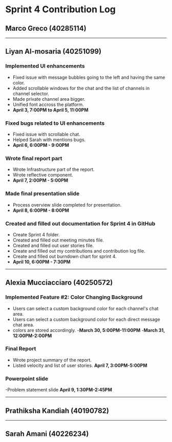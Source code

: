 # Sprint 4 Contribution Log

## Marco Greco (40285114)

---

## Liyan Al-mosaria (40251099)

### Implemented UI enhancements
- Fixed issue with message bubbles going to the left and having the same color.
- Added scrollable windows for the chat and the list of channels in channel selector.
- Made private channel area bigger.
- Unified font accross the platform. 
- **April 3, 7:00PM to April 5, 11:00PM**
  
### Fixed bugs related to UI enhancements
- Fixed issue with scrollable chat.
- Helped Sarah with mentions bugs.
- **April 6, 6:00PM - 9:00PM**  
   
### Wrote final report part
- Wrote Infrastructure part of the report.
- Wrote reflective component.
- **April 7, 2:00PM - 5:00PM** 

### Made final presentation slide
- Process overview slide completed for presentation.
- **April 8, 6:00PM - 8:00PM**

### Created and filled out documentation for Sprint 4 in GitHub
- Create Sprint 4 folder.
- Created and filled out meeting minutes file.
- Created and filled out user stories file.
- Create and filled out my contributions and contribution log file.
- Create and filled out burndown chart for sprint 4.
- **April 10, 6:00PM - 7:30PM** 
  
---

## Alexia Mucciacciaro (40250572)

### Implemented Feature #2: Color Changing Background
- Users can select a custom background color for each channel's chat area.
- Users can select a custom background color for each direct message chat area.
- colors are stored accordingly.
-**March 30, 5:00PM-11:00PM**
-**March 31, 12:00PM-2:00PM**

### Final Report
- Wrote project summary of the report.
- Listed velocity and list of user stories.
**April 7, 3:00PM-5:00PM**

### Powerpoint slide
-Problem statement slide
**April 9, 1:30PM-2:45PM**

---

## Prathiksha Kandiah (40190782)


---

## Sarah Amani (40226234)


